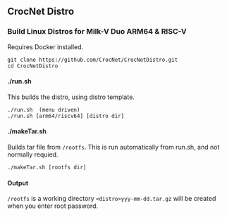 ## CrocNet Distro
### Build Linux Distros for Milk-V Duo ARM64 & RISC-V  
  
  
Requires Docker installed.  
 
    git clone https://github.com/CrocNet/CrocNetDistro.git  
    cd CrocNetDistro

  
#### ./run.sh  
  
This builds the distro, using distro template. 

    ./run.sh  (menu driven)
    ./run.sh [arm64/riscv64] [distro dir]

  
#### ./makeTar.sh  
  
Builds tar file from `/rootfs`.   This is run automatically from run.sh, and
not normally requied.

    ./makeTar.sh [rootfs dir]

#### Output

`/rootfs` is a working directory
`<distro>yyy-mm-dd.tar.gz` will be created when you enter root password.